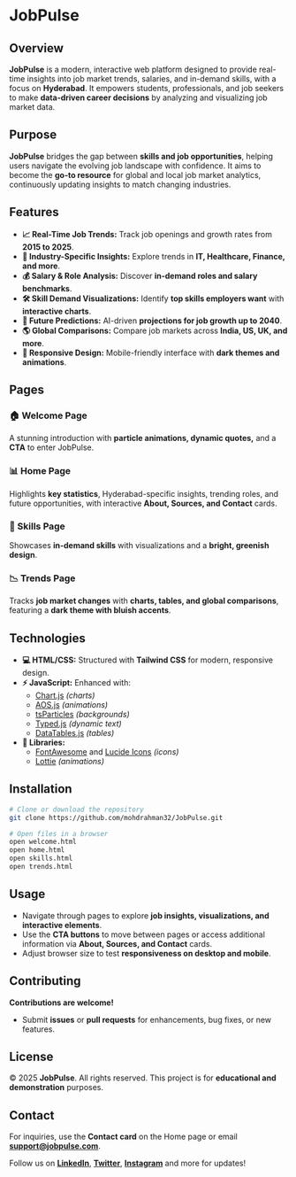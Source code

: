 # JobPulse

## Overview
**JobPulse** is a modern, interactive web platform designed to provide real-time insights into job market trends, salaries, and in-demand skills, with a focus on **Hyderabad**. It empowers students, professionals, and job seekers to make **data-driven career decisions** by analyzing and visualizing job market data.

## Purpose
**JobPulse** bridges the gap between **skills and job opportunities**, helping users navigate the evolving job landscape with confidence. It aims to become the **go-to resource** for global and local job market analytics, continuously updating insights to match changing industries.

## Features
- **📈 Real-Time Job Trends:** Track job openings and growth rates from **2015 to 2025**.
- **🏢 Industry-Specific Insights:** Explore trends in **IT, Healthcare, Finance, and more**.
- **💰 Salary & Role Analysis:** Discover **in-demand roles and salary benchmarks**.
- **🛠 Skill Demand Visualizations:** Identify **top skills employers want** with **interactive charts**.
- **🔮 Future Predictions:** AI-driven **projections for job growth up to 2040**.
- **🌎 Global Comparisons:** Compare job markets across **India, US, UK, and more**.
- **📱 Responsive Design:** Mobile-friendly interface with **dark themes and animations**.

## Pages
### 🏠 Welcome Page
A stunning introduction with **particle animations, dynamic quotes,** and a **CTA** to enter JobPulse.

### 📊 Home Page
Highlights **key statistics**, Hyderabad-specific insights, trending roles, and future opportunities, with interactive **About, Sources, and Contact** cards.

### 🎨 Skills Page
Showcases **in-demand skills** with visualizations and a **bright, greenish design**.

### 📉 Trends Page
Tracks **job market changes** with **charts, tables, and global comparisons**, featuring a **dark theme with bluish accents**.

## Technologies
- **💻 HTML/CSS:** Structured with **Tailwind CSS** for modern, responsive design.
- **⚡ JavaScript:** Enhanced with:
  - [Chart.js](https://www.chartjs.org/) *(charts)*
  - [AOS.js](https://michalsnik.github.io/aos/) *(animations)*
  - [tsParticles](https://github.com/matteobruni/tsparticles) *(backgrounds)*
  - [Typed.js](https://github.com/mattboldt/typed.js/) *(dynamic text)*
  - [DataTables.js](https://datatables.net/) *(tables)*
- **🎨 Libraries:**
  - [FontAwesome](https://fontawesome.com/) and [Lucide Icons](https://lucide.dev/) *(icons)*
  - [Lottie](https://lottiefiles.com/) *(animations)*

## Installation
```sh
# Clone or download the repository
git clone https://github.com/mohdrahman32/JobPulse.git

# Open files in a browser
open welcome.html
open home.html
open skills.html
open trends.html
```

## Usage
- Navigate through pages to explore **job insights, visualizations, and interactive elements**.
- Use the **CTA buttons** to move between pages or access additional information via **About, Sources, and Contact** cards.
- Adjust browser size to test **responsiveness on desktop and mobile**.

## Contributing
**Contributions are welcome!**
- Submit **issues** or **pull requests** for enhancements, bug fixes, or new features.

## License
© 2025 **JobPulse**. All rights reserved.
This project is for **educational and demonstration** purposes.

## Contact
For inquiries, use the **Contact card** on the Home page or email **support@jobpulse.com**.

Follow us on **[LinkedIn](https://www.linkedin.com/in/mohd-rahman-605779228?utm_source=share&utm_campaign=share_via&utm_content=profile&utm_medium=ios_app )**, **[Twitter](https://x.com/rahmanmohd04?s=11)**, **[Instagram](https://www.instagram.com/mr.rahman_savor/profilecard/?igsh=N2JvZ2hvb3piaGx3)** and more for updates!
